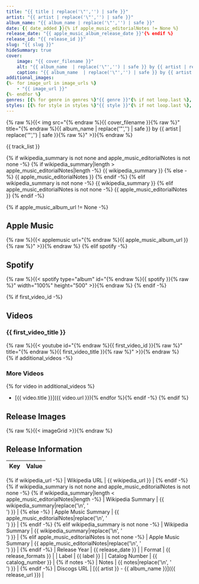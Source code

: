 ```yaml
---
title: "{{ title | replace('\"','') | safe }}"
artist: "{{ artist | replace('\"','') | safe }}"
album_name: "{{ album_name | replace('\"','') | safe }}"
date: {{ date_added }}{% if apple_music_editorialNotes != None %}
release_date: "{{ apple_music_album_release_date }}"{% endif %}
release_id: "{{ release_id }}"
slug: "{{ slug }}"
hideSummary: true
cover:
    image: "{{ cover_filename }}"
    alt: "{{ album_name  | replace('\"','') | safe }} by {{ artist | replace('\"','') | safe  }}"
    caption: "{{ album_name  | replace('\"','') | safe }} by {{ artist  | replace('\"','') | safe }}"
additional_images:
{%- for image_url in image_urls %}
    - "{{ image_url }}"
{%- endfor %}
genres: [{% for genre in genres %}"{{ genre }}"{% if not loop.last %}, {% endif %}{% endfor %}]
styles: [{% for style in styles %}"{{ style }}"{% if not loop.last %}, {% endif %}{% endfor %}]
---
```


{% raw %}{{< img src="{% endraw %}{{ cover_filename }}{% raw %}" title="{% endraw %}{{ album_name  | replace('\"','') | safe }} by {{ artist | replace('\"','') | safe  }}{% raw %}" >}}{% endraw %}

<!-- section break -->

{{ track_list }}

<!-- section break -->

{% if wikipedia_summary is not none and apple_music_editorialNotes is not none -%}
    {% if wikipedia_summary|length > apple_music_editorialNotes|length -%}
        {{ wikipedia_summary }}
    {% else -%}
        {{ apple_music_editorialNotes }}
    {% endif -%}
{% elif wikipedia_summary is not none -%}
    {{ wikipedia_summary }}
{% elif apple_music_editorialNotes is not none -%}
    {{ apple_music_editorialNotes }}
{% endif -%}

{% if apple_music_album_url != None -%}
## Apple Music
{% raw %}{{< applemusic url="{% endraw %}{{ apple_music_album_url }}{% raw %}" >}}{% endraw %}
{% elif spotify -%}
## Spotify
{% raw %}{{< spotify type="album" id="{% endraw %}{{ spotify }}{% raw %}" width="100%" height="500" >}}{% endraw %}
{% endif -%}

{% if first_video_id -%}
## Videos
### {{ first_video_title }}
{% raw %}{{< youtube id="{% endraw %}{{ first_video_id }}{% raw %}" title="{% endraw %}{{ first_video_title }}{% raw %}" >}}{% endraw %}<br>
{% if additional_videos -%}
### More Videos
{% for video in additional_videos %}
- [{{ video.title }}]({{ video.url }}){% endfor %}{% endif -%}
{% endif %}

## Release Images
{% raw %}{{< imageGrid >}}{% endraw %}

## Release Information
|  Key           | Value                                                |
| ---------------| ---------------------------------------------------- |
{% if wikipedia_url -%}
| Wikipedia URL | {{ wikipedia_url }} |
{% endif -%}
{% if wikipedia_summary is not none and apple_music_editorialNotes is not none -%}
    {% if wikipedia_summary|length < apple_music_editorialNotes|length -%}
    | Wikipedia Summary | {{ wikipedia_summary|replace('\n', '<br>') }} |
    {% else -%}
    | Apple Music Summary | {{ apple_music_editorialNotes|replace('\n', '<br>') }} |
    {% endif -%}
{% elif wikipedia_summary is not none -%}
    | Wikipedia Summary | {{ wikipedia_summary|replace('\n', '<br>') }} |
{% elif apple_music_editorialNotes is not none -%}
    | Apple Music Summary | {{ apple_music_editorialNotes|replace('\n', '<br>') }} |
{% endif -%}
| Release Year   | {{ release_date }}                                   |
| Format         | {{ release_formats }} |
| Label          | {{ label }} |
| Catalog Number | {{ catalog_number }} |
{% if notes -%}
| Notes | {{ notes|replace('\n', '<br>') }} |
{% endif -%}
| Discogs URL    | [{{ artist }} - {{ album_name }}]({{ release_url }}) |
